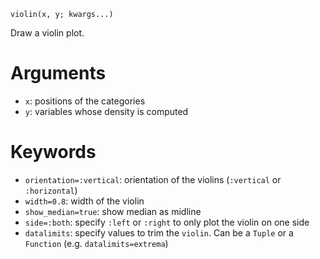 ```
violin(x, y; kwargs...)
```

Draw a violin plot.

# Arguments

  * `x`: positions of the categories
  * `y`: variables whose density is computed

# Keywords

  * `orientation=:vertical`: orientation of the violins (`:vertical` or `:horizontal`)
  * `width=0.8`: width of the violin
  * `show_median=true`: show median as midline
  * `side=:both`: specify `:left` or `:right` to only plot the violin on one side
  * `datalimits`: specify values to trim the `violin`. Can be a `Tuple` or a `Function` (e.g. `datalimits=extrema`)
